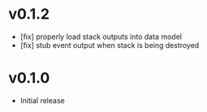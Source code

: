 # v0.1.2
* [fix] properly load stack outputs into data model
* [fix] stub event output when stack is being destroyed

# v0.1.0
* Initial release
